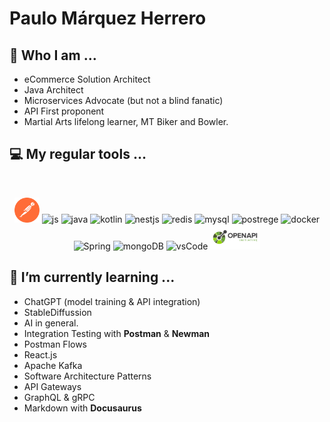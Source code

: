 # Paulo Márquez Herrero

## 🔭 Who I am ...
* eCommerce Solution Architect
* Java Architect
* Microservices Advocate (but not a blind fanatic)
* API First proponent
* Martial Arts lifelong learner, MT Biker and Bowler.

## 💻 My regular tools ...
<br/>
<p align="center"> 
 <img alt="js" height="40" src="https://raw.githubusercontent.com/NordStar-KINESIK/docs-repo/b840ae4fdddeb8a1d71ba54ff5c047631da61929/assets/svg-icons/postman/getpostman-icon.svg" />
 <img alt="js" height="40" src="https://cdn.jsdelivr.net/gh/devicons/devicon/icons/javascript/javascript-original.svg" />
 <img alt="java" height="40" src="https://cdn.jsdelivr.net/gh/devicons/devicon/icons/java/java-original.svg" />
 <img alt="kotlin" height="40" src="https://cdn.jsdelivr.net/gh/devicons/devicon/icons/kotlin/kotlin-original.svg" />
 <img alt="nestjs" height="40" src="https://cdn.jsdelivr.net/gh/devicons/devicon/icons/android/android-plain.svg" />
 <img alt="redis" height="40" src="https://cdn.jsdelivr.net/gh/devicons/devicon/icons/redis/redis-original.svg" />
 <img alt="mysql" height="40" src="https://cdn.jsdelivr.net/gh/devicons/devicon/icons/mysql/mysql-original-wordmark.svg" />
 <img alt="postrege" height="40" src="https://cdn.jsdelivr.net/gh/devicons/devicon/icons/postgresql/postgresql-original.svg" />
 <img alt="docker" height="40" src="https://cdn.jsdelivr.net/gh/devicons/devicon/icons/docker/docker-original.svg" />
 <img alt="Spring" height="40" src="https://cdn.jsdelivr.net/gh/devicons/devicon/icons/spring/spring-original.svg" />
 <img alt="mongoDB" height="40" src="https://cdn.jsdelivr.net/gh/devicons/devicon/icons/mongodb/mongodb-plain-wordmark.svg" />
 <img alt="vsCode" height="40" src="https://cdn.jsdelivr.net/gh/devicons/devicon/icons/vscode/vscode-original.svg" />
 <img alt="OpenAPI" height="40" src="https://raw.githubusercontent.com/NordStar-KINESIK/docs-repo/b840ae4fdddeb8a1d71ba54ff5c047631da61929/assets/svg-icons/openapi/openapis-ar21.svg" />
</p>

## 🌱 I’m currently learning ...
* ChatGPT (model training & API integration)
* StableDiffussion
* AI in general.
* Integration Testing with **Postman** & **Newman**
* Postman Flows
* React.js
* Apache Kafka
* Software Architecture Patterns
* API Gateways
* GraphQL & gRPC
* Markdown with **Docusaurus**

 <br/>
<!--

<img alt="rabbitmq" height="40" src="https://cdn.worldvectorlogo.com/logos/rabbitmq.svg" />
KOTLIN
REACT
others...
<img alt="kafka" height="40" src="https://cdn.jsdelivr.net/gh/devicons/devicon/icons/apachekafka/apachekafka-original.svg" />

**pmarquez/pmarquez** is a ✨ _special_ ✨ repository because its `README.md` (this file) appears on your GitHub profile.

Here are some ideas to get you started:

- 🔭 I’m currently working on ...
- 🌱 I’m currently learning ...
- 👯 I’m looking to collaborate on ...
- 🤔 I’m looking for help with ...
- 💬 Ask me about ...
- 📫 How to reach me: ...
- 😄 Pronouns: ...
- ⚡ Fun fact: ...
-->
